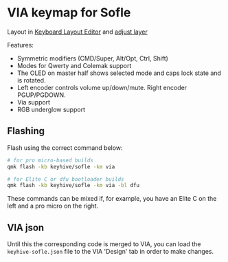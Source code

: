 # VIA keymap for Sofle

Layout in [Keyboard Layout Editor](http://www.keyboard-layout-editor.com/#/gists/76efb423a46cbbea75465cb468eef7ff) and [adjust layer](http://www.keyboard-layout-editor.com/#/gists/4bcf66f922cfd54da20ba04905d56bd4)

Features:

-   Symmetric modifiers (CMD/Super, Alt/Opt, Ctrl, Shift)
-   Modes for Qwerty and Colemak support
-   The OLED on master half shows selected mode and caps lock state and is rotated.
-   Left encoder controls volume up/down/mute. Right encoder PGUP/PGDOWN.
-   Via support
-   RGB underglow support

## Flashing

Flash using the correct command below:

```sh
# for pro micro-based builds
qmk flash -kb keyhive/sofle -km via

# for Elite C or dfu bootloader builds
qmk flash -kb keyhive/sofle -km via -bl dfu
```

These commands can be mixed if, for example, you have an Elite C on the left and a pro micro on the right.

## VIA json

Until this the corresponding code is merged to VIA, you can load the `keyhive-sofle.json` file to the VIA 'Design' tab in order to make changes.
